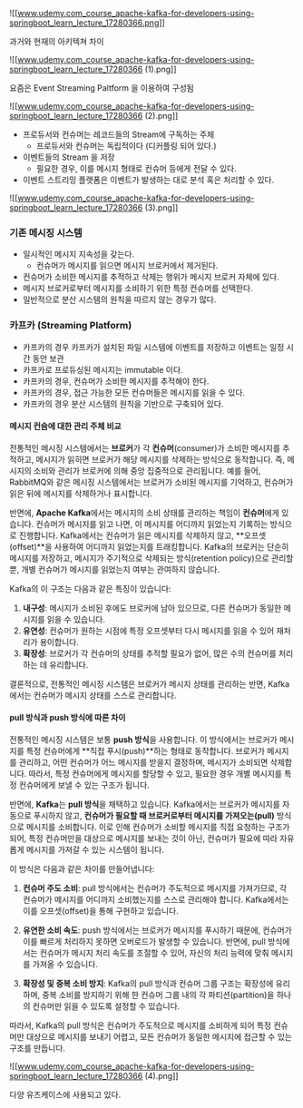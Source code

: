 ![[www.udemy.com_course_apache-kafka-for-developers-using-springboot_learn_lecture_17280366.png]]

과거와 현재의 아키텍쳐 차이

![[www.udemy.com_course_apache-kafka-for-developers-using-springboot_learn_lecture_17280366 (1).png]]

요즘은 Event Streaming Paltform 을 이용하여 구성됨


![[www.udemy.com_course_apache-kafka-for-developers-using-springboot_learn_lecture_17280366 (2).png]]

- 프로듀서와 컨슈머는 레코드들의 Stream에 구독하는 주체
	- 프로듀서와 컨슈머는 독립적이다 (디커플링 되어 있다.)
- 이벤트들의 Stream 을 저장
	- 필요한 경우, 이를 메시지 형태로 컨슈머 등에게 전달 수 있다.
- 이벤트 스트리밍 플랫폼은 이벤트가 발생하는 대로 분석 혹은 처리할 수 있다.


![[www.udemy.com_course_apache-kafka-for-developers-using-springboot_learn_lecture_17280366 (3).png]]

### 기존 메시징 시스템

- 일시적인 메시지 지속성을 갖는다.
	- 컨슈머가 메시지를 읽으면 메시지 브로커에서 제거된다.
- 컨슈머가 소비한 메시지를 추적하고 삭제는 행위가 메시지 브로커 자체에 있다.
- 메시지 브로커로부터 메시지를 소비하기 위한 특정 컨슈머를 선택한다.
- 일반적으로 분산 시스템의 원칙을 따르지 않는 경우가 많다.


### 카프카 (Streaming Platform)

- 카프카의 경우 카프카가 설치된 파일 시스템에 이벤트를 저장하고 이벤트는 일정 시간 동안 보관
- 카프카로 프로듀싱된 메시지는 immutable 이다.
- 카프카의 경우, 컨슈머가 소비한 메시지를 추적해야 한다.
- 카프카의 경우, 접근 가능한 모든 컨슈머들은 메시지를 읽을 수 있다.
- 카프카의 경우 분산 시스템의 원칙을 기반으로 구축되어 있다. 

#### 메시지 컨슘에 대한 관리 주체 비교

전통적인 메시징 시스템에서는 **브로커**가 각 **컨슈머**(consumer)가 소비한 메시지를 추적하고, 메시지가 읽히면 브로커가 해당 메시지를 삭제하는 방식으로 동작합니다. 즉, 메시지의 소비와 관리가 브로커에 의해 중앙 집중적으로 관리됩니다. 예를 들어, RabbitMQ와 같은 메시징 시스템에서는 브로커가 소비된 메시지를 기억하고, 컨슈머가 읽은 뒤에 메시지를 삭제하거나 표시합니다.

반면에, **Apache Kafka**에서는 메시지의 소비 상태를 관리하는 책임이 **컨슈머**에게 있습니다. 컨슈머가 메시지를 읽고 나면, 이 메시지를 어디까지 읽었는지 기록하는 방식으로 진행합니다. Kafka에서는 컨슈머가 읽은 메시지를 삭제하지 않고, **오프셋(offset)**을 사용하여 어디까지 읽었는지를 트래킹합니다. Kafka의 브로커는 단순히 메시지를 저장하고, 메시지가 주기적으로 삭제되는 방식(retention policy)으로 관리할 뿐, 개별 컨슈머가 메시지를 읽었는지 여부는 관여하지 않습니다.

Kafka의 이 구조는 다음과 같은 특징이 있습니다:

1. **내구성**: 메시지가 소비된 후에도 브로커에 남아 있으므로, 다른 컨슈머가 동일한 메시지를 읽을 수 있습니다.
2. **유연성**: 컨슈머가 원하는 시점에 특정 오프셋부터 다시 메시지를 읽을 수 있어 재처리가 용이합니다.
3. **확장성**: 브로커가 각 컨슈머의 상태를 추적할 필요가 없어, 많은 수의 컨슈머를 처리하는 데 유리합니다.

결론적으로, 전통적인 메시징 시스템은 브로커가 메시지 상태를 관리하는 반면, Kafka에서는 컨슈머가 메시지 상태를 스스로 관리합니다.


#### pull 방식과 push 방식에 따른 차이

전통적인 메시징 시스템은 보통 **push 방식**을 사용합니다. 이 방식에서는 브로커가 메시지를 특정 컨슈머에게 **직접 푸시(push)**하는 형태로 동작합니다. 브로커가 메시지를 관리하고, 어떤 컨슈머가 어느 메시지를 받을지 결정하며, 메시지가 소비되면 삭제합니다. 따라서, 특정 컨슈머에게 메시지를 할당할 수 있고, 필요한 경우 개별 메시지를 특정 컨슈머에게 보낼 수 있는 구조가 됩니다.

반면에, **Kafka**는 **pull 방식**을 채택하고 있습니다. Kafka에서는 브로커가 메시지를 자동으로 푸시하지 않고, **컨슈머가 필요할 때 브로커로부터 메시지를 가져오는(pull)** 방식으로 메시지를 소비합니다. 이로 인해 컨슈머가 소비할 메시지를 직접 요청하는 구조가 되어, 특정 컨슈머만을 대상으로 메시지를 보내는 것이 아닌, 컨슈머가 필요에 따라 자유롭게 메시지를 가져갈 수 있는 시스템이 됩니다.

이 방식은 다음과 같은 차이를 만들어냅니다:

1. **컨슈머 주도 소비**: pull 방식에서는 컨슈머가 주도적으로 메시지를 가져가므로, 각 컨슈머가 메시지를 어디까지 소비했는지를 스스로 관리해야 합니다. Kafka에서는 이를 오프셋(offset)을 통해 구현하고 있습니다.

2. **유연한 소비 속도**: push 방식에서는 브로커가 메시지를 푸시하기 때문에, 컨슈머가 이를 빠르게 처리하지 못하면 오버로드가 발생할 수 있습니다. 반면에, pull 방식에서는 컨슈머가 메시지 처리 속도를 조절할 수 있어, 자신의 처리 능력에 맞춰 메시지를 가져올 수 있습니다.

3. **확장성 및 중복 소비 방지**: Kafka의 pull 방식과 컨슈머 그룹 구조는 확장성에 유리하며, 중복 소비를 방지하기 위해 한 컨슈머 그룹 내의 각 파티션(partition)을 하나의 컨슈머만 읽을 수 있도록 설정할 수 있습니다.

따라서, Kafka의 pull 방식은 컨슈머가 주도적으로 메시지를 소비하게 되어 특정 컨슈머만 대상으로 메시지를 보내기 어렵고, 모든 컨슈머가 동일한 메시지에 접근할 수 있는 구조를 만듭니다.


![[www.udemy.com_course_apache-kafka-for-developers-using-springboot_learn_lecture_17280366 (4).png]]

다양 유즈케이스에 사용되고 있다.